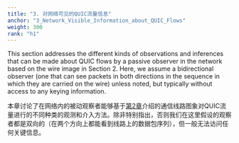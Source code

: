 ```yaml
---
title: "3. 对网络可见的QUIC流量信息"
anchor: "3_Network_Visible_Information_about_QUIC_Flows"
weight: 300
rank: "h1"
---
```


This section addresses the different kinds of observations and inferences that can be made about QUIC flows by a passive observer in the network based on the wire image in Section 2. Here, we assume a bidirectional observer (one that can see packets in both directions in the sequence in which they are carried on the wire) unless noted, but typically without access to any keying information.

本章讨论了在网络内的被动观察者能够基于[第2章]()介绍的通信线路图象对QUIC流量进行的不同种类的观测和介入方法。除非特别指出，否则我们在这里假设的观察者都是双向的（在两个方向上都能看到线路上的数据包序列），但一般无法访问任何关键信息。
